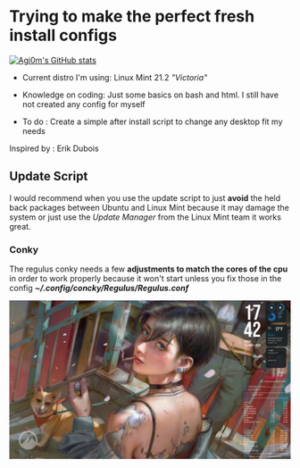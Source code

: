 # Trying to make the perfect fresh install configs

[![Agi0m's GitHub stats](https://github-readme-stats.vercel.app/api?username=agi0m)](https://github.com/agi0m/github-readme-stats)

* Current distro I'm using: Linux Mint 21.2 _"Victoria"_


* Knowledge on coding: Just some basics on bash and html.
  I still have not created any config for myself

* To do :  Create a simple after install script to change any desktop fit my needs 

Inspired by : Erik Dubois

## Update Script
I would recommend when you use the update script to just **avoid** the held back packages between Ubuntu and Linux Mint because it may damage the system or just use the _Update Manager_ from the Linux Mint team it works great.

### Conky
The regulus conky needs a few **adjustments to match the cores of the cpu** in order to work properly because it won't start unless you fix those in the config _**~/.config/concky/Regulus/Regulus.conf**_

![Preview conky with music](https://github.com/Agi0m/Agi0m/blob/40426da8828601e0015caab383e5caf8995c8c03/Conky/Regulus/With%20music%20playing.png?raw=true "Preview")

<!---
Agi0m/Agi0m is a ✨ special ✨ repository because its `README.md` (this file) appears on your GitHub profile.
You can click the Preview link to take a look at your changes.
--->
